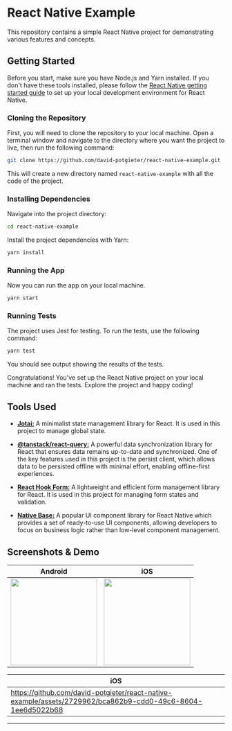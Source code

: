 # React Native Example

This repository contains a simple React Native project for demonstrating various features and concepts.

## Getting Started

Before you start, make sure you have Node.js and Yarn installed. If you don't have these tools installed, please follow the [React Native getting started guide](https://reactnative.dev/docs/getting-started) to set up your local development environment for React Native.

### Cloning the Repository

First, you will need to clone the repository to your local machine. Open a terminal window and navigate to the directory where you want the project to live, then run the following command:

```bash
git clone https://github.com/david-potgieter/react-native-example.git
```

This will create a new directory named `react-native-example` with all the code of the project.

### Installing Dependencies

Navigate into the project directory:

```bash
cd react-native-example
```

Install the project dependencies with Yarn:

```bash
yarn install
```

### Running the App

Now you can run the app on your local machine.

```bash
yarn start
```

### Running Tests

The project uses Jest for testing. To run the tests, use the following command:

```bash
yarn test
```

You should see output showing the results of the tests.

Congratulations! You've set up the React Native project on your local machine and ran the tests. Explore the project and happy coding!

## Tools Used

- [**Jotai:**](https://jotai.org/) A minimalist state management library for React. It is used in this project to manage global state.

- [**@tanstack/react-query:**](https://tanstack.com/query/latest/) A powerful data synchronization library for React that ensures data remains up-to-date and synchronized. One of the key features used in this project is the persist client, which allows data to be persisted offline with minimal effort, enabling offline-first experiences.

- [**React Hook Form:**](https://www.react-hook-form.com/) A lightweight and efficient form management library for React. It is used in this project for managing form states and validation.

- [**Native Base:**](https://nativebase.io/) A popular UI component library for React Native which provides a set of ready-to-use UI components, allowing developers to focus on business logic rather than low-level component management.

## Screenshots & Demo

| Android | iOS |
| ----- | ---- |
| <img src="https://github.com/david-potgieter/react-native-example/assets/2729962/d913e0fe-9984-483e-821d-2379dc9fd226" width="200" />  | <img src="https://github.com/david-potgieter/react-native-example/assets/2729962/29b925ee-442e-49fc-b346-e5e932e2209c" width="200" /> |

| iOS |
| ---- |
| https://github.com/david-potgieter/react-native-example/assets/2729962/bca862b9-cdd0-49c6-8604-1ee6d5022b68 |









---
